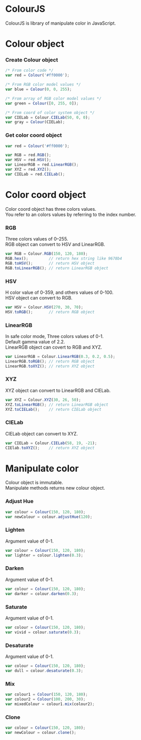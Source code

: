 ColourJS
========
ColourJS is library of manipulate color in JavaScript.

# Colour object
### Create Colour object

```js
/* From color code */
var red = Colour('#ff0000');

/* From RGB color model values */
var blue = Colour(0, 0, 255);

/* From array of RGB color model values */
var green = Colour([0, 255, 0]);

/* From coord of color system object */
var CIELab = Colour.CIELab(50, 0, 0);
var gray = Colour(CIELab);
```

### Get color coord object

```js
var red = Colour('#ff0000');

var RGB = red.RGB();
var HSV = red.HSV();
var LinearRGB = red.LinearRGB();
var XYZ = red.XYZ();
var CIELab = red.CIELab();
```

# Color coord object
Color coord object has three colors values.  
You refer to an colors values by referring to the index number.  

### RGB
Three colors values of 0–255.  
RGB object can convert to HSV and LinearRGB.  

```js
var RGB = Colour.RGB(150, 120, 180);
RGB.hex();         // return hex string like 9678b4
RGB.toHSV();       // return HSV object
RGB.toLinearRGB(); // return LinearRGB object
```

### HSV
H color value of 0-359, and others values of 0-100.  
HSV object can convert to RGB.  

```js
var HSV = Colour.HSV(270, 30, 70);
HSV.toRGB();       // return RGB object
```

### LinearRGB
In safe color mode, Three colors values of 0-1.  
Default gamma value of 2.2.  
LinearRGB object can covert to RGB and XYZ.  

```js
var LinearRGB = Colour.LinearRGB(0.3, 0.2, 0.5);
LinearRGB.toRGB(); // return RGB object
LinearRGB.toXYZ(); // return XYZ object
```

### XYZ
XYZ object can convert to LinearRGB and CIELab.  

```js
var XYZ = Colour.XYZ(30, 26, 50);
XYZ.toLinearRGB(); // return LinearRGB object
XYZ.toCIELab();    // return CIELab object
```

### CIELab
CIELab object can convert to XYZ.  

```js
var CIELab = Colour.CIELab(58, 19, -21);
CIElab.toXYZ();    // return XYZ object
```

# Manipulate color
Colour object is immutable.  
Manipulate methods returns new colour object.  

### Adjust Hue
```js
var colour = Colour(150, 120, 180);
var newColour = colour.adjustHue(120);
```

### Lighten
Argument value of 0-1.  

```js
var colour = Colour(150, 120, 180);
var lighter = colour.lighten(0.3);
```

### Darken
Argument value of 0-1.  

```js
var colour = Colour(150, 120, 180);
var darker = colour.darken(0.3);
```

### Saturate
Argument value of 0-1.  

```js
var colour = Colour(150, 120, 180);
var vivid = colour.saturate(0.3);
```

### Desaturate
Argument value of 0-1.

```js
var colour = Colour(150, 120, 180);
var dull = colour.desaturate(0.3);
```

### Mix
```js
var colour1 = Colour(150, 120, 180);
var colour2 = Colour(100, 200, 30);
var mixedColour = colour1.mix(colour2);
```

### Clone
```js
var colour = Colour(150, 120, 180);
var newColour = colour.clone();
```
